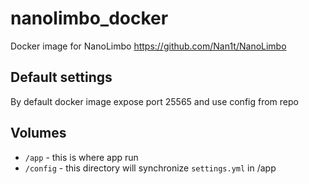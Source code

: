 # nanolimbo_docker
Docker image for NanoLimbo https://github.com/Nan1t/NanoLimbo

## Default settings
By default docker image expose port 25565 and use config from repo

## Volumes
- `/app` - this is where app run
- `/config` - this directory will synchronize `settings.yml` in /app 
